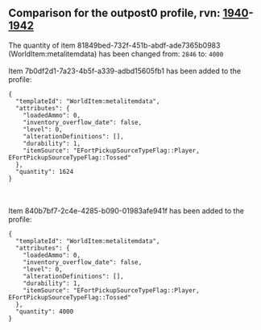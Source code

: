 ## Comparison for the outpost0 profile, rvn: [1940](https://github.com/PRO100KatYT/FortniteProfileRevisions/tree/main/profiles/outpost0/1940%20outpost0.json)-[1942](https://github.com/PRO100KatYT/FortniteProfileRevisions/tree/main/profiles/outpost0/1942%20outpost0.json)

The quantity of item 81849bed-732f-451b-abdf-ade7365b0983 (WorldItem:metalitemdata) has been changed from: `2846` to: `4000`
<br><br>
Item 7b0df2d1-7a23-4b5f-a339-adbd15605fb1 has been added to the profile:

```
{
  "templateId": "WorldItem:metalitemdata",
  "attributes": {
    "loadedAmmo": 0,
    "inventory_overflow_date": false,
    "level": 0,
    "alterationDefinitions": [],
    "durability": 1,
    "itemSource": "EFortPickupSourceTypeFlag::Player, EFortPickupSourceTypeFlag::Tossed"
  },
  "quantity": 1624
}
```

<br><br>
Item 840b7bf7-2c4e-4285-b090-01983afe941f has been added to the profile:

```
{
  "templateId": "WorldItem:metalitemdata",
  "attributes": {
    "loadedAmmo": 0,
    "inventory_overflow_date": false,
    "level": 0,
    "alterationDefinitions": [],
    "durability": 1,
    "itemSource": "EFortPickupSourceTypeFlag::Player, EFortPickupSourceTypeFlag::Tossed"
  },
  "quantity": 4000
}
```

<br><br>
